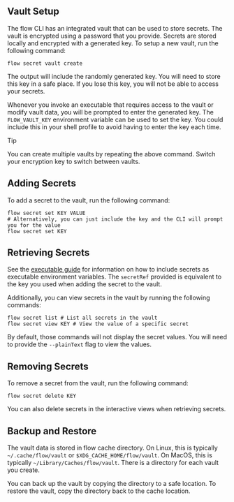 ## Vault Setup

The flow CLI has an integrated vault that can be used to store secrets. The vault is encrypted using a password that you provide. 
Secrets are stored locally and encrypted with a generated key. To setup a new vault, run the following command:

```shell
flow secret vault create
```

The output will include the randomly generated key. You will need to store this key in a safe place. If you lose this key, 
you will not be able to access your secrets.

Whenever you invoke an executable that requires access to the vault or modify vault data, you will be prompted to enter 
the generated key. The `FLOW_VAULT_KEY` environment variable can be used to set the key. You could include this in your 
shell profile to avoid having to enter the key each time.

> [!TIP]
> You can create multiple vaults by repeating the above command. Switch your encryption key to switch between vaults.

## Adding Secrets

To add a secret to the vault, run the following command:

```shell
flow secret set KEY VALUE
# Alternatively, you can just include the key and the CLI will prompt you for the value
flow secret set KEY
```

## Retrieving Secrets

See the [executable guide](executable.md#environment-variables) for information on how to include secrets as executable
environment variables. The `secretRef` provided is equivalent to the key you used when adding the secret to the vault.

Additionally, you can view secrets in the vault by running the following commands:

```shell
flow secret list # List all secrets in the vault
flow secret view KEY # View the value of a specific secret
```

By default, those commands will not display the secret values. You will need to provide the `--plainText` flag to view 
the values.

## Removing Secrets

To remove a secret from the vault, run the following command:

```shell
flow secret delete KEY
```

You can also delete secrets in the interactive views when retrieving secrets.

## Backup and Restore

The vault data is stored in flow cache directory. On Linux, this is typically `~/.cache/flow/vault` or `$XDG_CACHE_HOME/flow/vault`.
On MacOS, this is typically `~/Library/Caches/flow/vault`. There is a directory for each vault you create. 

You can back up the vault by copying the directory to a safe location. To restore the vault, copy the directory back to the cache location.
